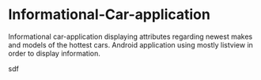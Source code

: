 # Informational-Car-application

Informational car-application displaying attributes regarding newest makes and models of the hottest cars. Android application using mostly listview in order to display information. 

sdf
